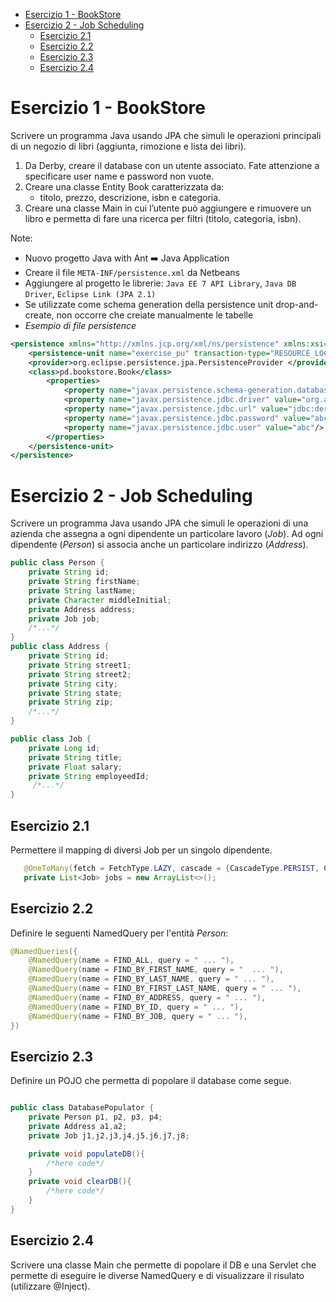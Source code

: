 - [Esercizio 1 - BookStore](#esercizio-1---bookstore)
- [Esercizio 2 - Job Scheduling](#esercizio-2---job-scheduling)
  - [Esercizio 2.1](#esercizio-21)
  - [Esercizio 2.2](#esercizio-22)
  - [Esercizio 2.3](#esercizio-23)
  - [Esercizio 2.4](#esercizio-24)
# Esercizio 1 - BookStore

Scrivere un programma Java usando JPA che simuli le operazioni principali di un negozio di libri (aggiunta, rimozione e lista dei libri).

1. Da Derby, creare il database con un utente associato. Fate attenzione a specificare user name e password non vuote.
2. Creare una classe Entity Book caratterizzata da:
   - titolo, prezzo, descrizione, isbn e categoria.
3. Creare una classe Main in cui l’utente può aggiungere e rimuovere un libro e permetta di fare una ricerca per filtri (titolo, categoria, isbn).

Note: 
- Nuovo progetto Java with Ant ➡️ Java Application
- Creare il file `META-INF/persistence.xml` da Netbeans
- Aggiungere al progetto le librerie: `Java EE 7 API Library`, `Java DB Driver`, `Eclipse Link (JPA 2.1)`
- Se utilizzate come schema generation della persistence unit drop-and-create, non occorre che creiate manualmente le tabelle
- *Esempio di file persistence*
```xml
<persistence xmlns="http://xmlns.jcp.org/xml/ns/persistence" xmlns:xsi="http://www.w3.org/2001/XMLSchema-instance" xsi:schemaLocation="http://xmlns.jcp.org/xml/ns/persistence http://xmlns.jcp.org/xml/ns/persistence/persistence_2_1.xsd" version="2.1">
    <persistence-unit name="exercise_pu" transaction-type="RESOURCE_LOCAL">
    <provider>org.eclipse.persistence.jpa.PersistenceProvider </provider>
    <class>pd.bookstore.Book</class>
        <properties>
            <property name="javax.persistence.schema-generation.database.action" value="drop-and-create"/>
            <property name="javax.persistence.jdbc.driver" value="org.apache.derby.jdbc.ClientDriver"/>
            <property name="javax.persistence.jdbc.url" value="jdbc:derby://localhost:1527/BookStore;create=true"/>
            <property name="javax.persistence.jdbc.password" value="abc"/>
            <property name="javax.persistence.jdbc.user" value="abc"/>
        </properties>
    </persistence-unit>
</persistence>
```

# Esercizio 2 - Job Scheduling

Scrivere un programma Java usando JPA che simuli le operazioni di una azienda che assegna a ogni dipendente un particolare lavoro (_Job_). Ad ogni dipendente (_Person_) si associa anche un particolare indirizzo (_Address_).
```java
public class Person {
    private String id;
    private String firstName;
    private String lastName;
    private Character middleInitial;
    private Address address;
    private Job job;
    /*...*/
}
public class Address {
    private String id;
    private String street1;
    private String street2;
    private String city;
    private String state;
    private String zip;
    /*...*/
}

public class Job {
    private Long id;
    private String title;
    private Float salary;
    private String employeedId;
     /*...*/
}
```

## Esercizio 2.1

Permettere il mapping di diversi Job per un singolo dipendente.

```java
   @OneToMany(fetch = FetchType.LAZY, cascade = {CascadeType.PERSIST, CascadeType.REMOVE})
   private List<Job> jobs = new ArrayList<>();
```

## Esercizio 2.2

Definire le seguenti NamedQuery per l'entità _Person_:
```java
@NamedQueries({
    @NamedQuery(name = FIND_ALL, query = " ... "),
    @NamedQuery(name = FIND_BY_FIRST_NAME, query = "  ... "),
    @NamedQuery(name = FIND_BY_LAST_NAME, query = " ... "),
    @NamedQuery(name = FIND_BY_FIRST_LAST_NAME, query = " ... "),
    @NamedQuery(name = FIND_BY_ADDRESS, query = " ... "),
    @NamedQuery(name = FIND_BY_ID, query = " ... "),
    @NamedQuery(name = FIND_BY_JOB, query = " ... "),
})

```

## Esercizio 2.3

Definire un POJO che permetta di popolare il database come segue.

```java

public class DatabasePopulator {
    private Person p1, p2, p3, p4;
    private Address a1,a2;
    private Job j1,j2,j3,j4,j5,j6,j7,j8;

    private void populateDB(){
        /*here code*/
    }
    private void clearDB(){
        /*here code*/
    }
}
```

## Esercizio 2.4

Scrivere una classe Main che permette di popolare il DB e una Servlet che permette di eseguire le diverse NamedQuery e di visualizzare il risulato (utilizzare @Inject). 